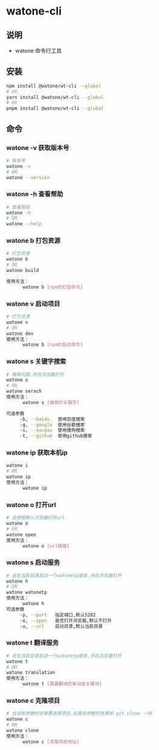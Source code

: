 # watone-cli

## 说明

- watone 命令行工具

## 安装

```bash
npm install @watone/wt-cli --global
# OR
yarn install @watone/wt-cli --global
# OR
pnpm install @watone/wt-cli --global
```

## 命令

### watone -v 获取版本号

``` bash
# 版本号
watone -v
# OR
watone --version
```

### watone -h 查看帮助

``` bash
# 查看帮助
watone -h
# OR
watone --help
```



### watone b 打包资源

``` bash
# 打包资源
watone b
# OR
watone build

使用方法：
      watone b [npm的打包命令]
```
### watone v 启动项目
``` bash
# 打包资源
watone v
# OR
watone dev
使用方法：
      watone b [npm的启动命令]
```

### watone s 关键字搜索

``` bash
# 搜索问题,并在浏览器打开
watone s
# OR
watone serach
使用方法：
      watone s [搜索的关键字]

可选参数
     -b, --baidu   使用百度搜索
     -g, --google  使用谷歌搜索
     -s, --sougou  使用搜狗搜索
     -t, --github  使用github搜索
```

### watone ip 获取本机ip

``` bash
watone i
# OR
watone ip
使用方法：
      watone ip
```

### watone o 打开url
``` bash
# 会使用默认浏览器打开url
watone o
# OR
watone open
使用方法：
      watone o [url链接]
```
     
### watone s 启动服务
``` bash
# 会在当前目录启动一个watonetp服务,并在浏览器打开
watone h
# OR
watone watonetp
使用方法：
      watone h
可选参数
     -p, --port   指定端口,默认5282
     -o, --open   是否打开浏览器,默认不打开
     -u, --url    启动目录,默认当前目录
```


### watone t 翻译服务
``` bash
# 会在当前目录启动一个watonetp服务,并在浏览器打开
watone t
# OR
watone translation
使用方法：
      watone t [需要翻译的单词或关键词]
```

### watone c 克隆项目
``` bash
# 当没有参数时会需要选择项目,后面有参数时效果和 git clone 一样
watone c
# OR
watone clone
使用方法：
      watone c [克隆项目地址]
```
